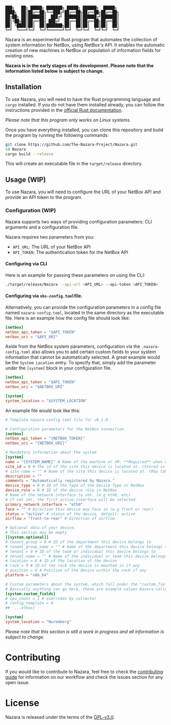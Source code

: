 ```
███╗   ██╗ █████╗ ███████╗ █████╗ ██████╗  █████╗
████╗  ██║██╔══██╗╚══███╔╝██╔══██╗██╔══██╗██╔══██╗
██╔██╗ ██║███████║  ███╔╝ ███████║██████╔╝███████║
██║╚██╗██║██╔══██║ ███╔╝  ██╔══██║██╔══██╗██╔══██║
██║ ╚████║██║  ██║███████╗██║  ██║██║  ██║██║  ██║
╚═╝  ╚═══╝╚═╝  ╚═╝╚══════╝╚═╝  ╚═╝╚═╝  ╚═╝╚═╝  ╚═╝
```

Nazara is an experimental Rust program that automates the collection of system information for NetBox, using NetBox's
API. It enables the automatic creation of new machines in NetBox or population of information fields for existing ones.

**Nazara is in the early stages of its development. Please note that the information listed below is subject to change.**

## Installation

To use Nazara, you will need to have the Rust programming language and `cargo` installed. If you do not have them
installed already, you can follow the instructions provided in the [official Rust documentation](https://www.rust-lang.org/tools/install).

*Please note that this program only works on Linux systems.*

Once you have everything installed, you can clone this repository and build the program by running the following commands:

```bash
git clone https://github.com/The-Nazara-Project/Nazara.git
cd Nazara
cargo build --release
```

This will create an executable file in the `target/release` directory.

## Usage (WIP)

To use Nazara, you will need to configure the URL of your NetBox API and provide an API token to the program.

### Configuration (WIP)

Nazara supports two ways of providing configuration parameters: CLI arguments and a configuration file.

Nazara requires two parameters from you:

- `API_URL`: The URL of your NetBox API
- `API_TOKEN`: The authentication token for the NetBox API

#### Configuring via CLI

Here is an example for passing these parameters on using the CLI:

```bash
./target/release/Nazara --api-url <API_URL> --api-token <API_TOKEN>
```

#### Configuring via `nbs-config.toml`file.

Alternatively, you can provide the configuration parameters in a config file named `nazara-config.toml`, located in the same
directory as the executable file. Here is an example how the config file should look like:

```toml
[netbox]
netbox_api_token = "$API_TOKEN"
netbox_uri = "$API_URI"
```

Aside from the NetBox system parameters, configuration via the `.nazara-config.toml` also allows you to add certain
custom fields to your system information that cannot be automatically selected. A great example would be the
`System Location` entry. To specify that, simply add the parameter under the `[system]` block in your configuration file.

```toml
[netbox]
netbox_api_token = "$API_TOKEN"
netbox_uri = "$NETBOX_URI"

[system]
system_location = "$SYSTEM_LOCATION"
```

An example file would look like this:

```toml
# Template nazara-config.toml file for v0.1.0

# Configuration parameters for the NetBox connection
[netbox]
netbox_api_token = "{NETBOX_TOKEN}"
netbox_uri = "{NETBOX_URI}"

# Mandatory information about the system
[system]
name = "{SYSTEM_NAME}" # Name of the machine or VM. **Required** when device is a VM
site_id = 0 # The id of the site this device is located at. (Stored in NetBox)
# site_name = "" # Name of the site this device is located at. (May take longer to search for) (Mutually exclusive with ID!)
description = ""
comments = "Automatically registered by Nazara."
device_type = 0 # ID of the type of the Device Type in NetBox
device_role = 0 # ID of the device role in NetBox
# Name of the network interface to set. (e.g eth0, etc)
# If not set, the first active interface will be selected.
primary_network_interface = "eth0"
face = "" # Direction this device may face in (e.g front or rear)
status = "active" # status of the device. default: active
airflow = "front-to-rear" # Direction of airflow

# Optional data of your device.
# This section may be empty
[[system.optional]]
# tenant_group = 0 # ID of the department this device belongs to
# tenant_group_name = "" # Name of the department this device belongs to (mutually exclusive with ID!)
# tenant = 0 # ID of the team or individual this device belongs to
# tenant_name = "" # Name of the individual or team this device belongs to (mutually exclusive with ID!)
# location = 0 # ID of the location of the device
# rack = 0 # ID of the rack the device is mounted in if any
# position = 0 # Position of the device within the rack if any
platform = "x86_64"

# Custom parameters about the system, which fall under the "custom_fields" section.
# Basically anything can go here, these are example values Nazara collects.
[system.custom_fields]
# cpu_count = 1 # overriden by collector
# config_template = 0
##  ...etbox]

[system]
system_location = "Nuremberg"
```

*Please note that this section is still a work in progress and all information is subject to change.*

# Contributing

If you would like to contribute to Nazara, feel free to check the [contributing guide](./CONTRIBUTING.md) for
information on our workflow and check the issues section for any open issue.

# License

Nazara is released under the terms of the [GPL-v3.0](./LICENSE).

